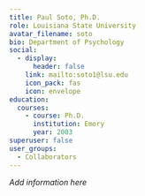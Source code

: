 ```yaml
---
title: Paul Soto, Ph.D.
role: Louisiana State University
avatar_filename: soto
bio: Department of Psychology
social:
  - display:
      header: false
    link: mailto:soto1@lsu.edu
    icon_pack: fas
    icon: envelope
education:
  courses:
    - course: Ph.D.
      institution: Emory
      year: 2003
superuser: false
user_groups:
  - Collaborators
---
```

*A﻿dd information here*

